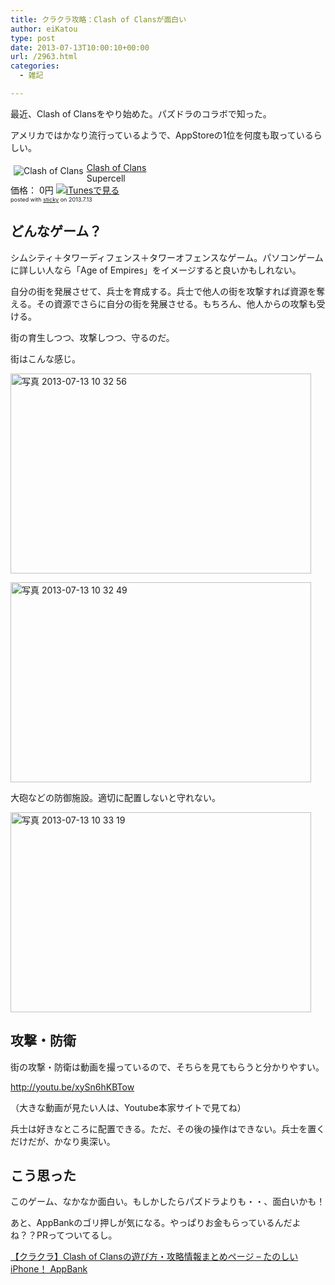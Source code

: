 ```yaml
---
title: クラクラ攻略：Clash of Clansが面白い
author: eiKatou
type: post
date: 2013-07-13T10:00:10+00:00
url: /2963.html
categories:
  - 雑記

---
```

最近、Clash of Clansをやり始めた。パズドラのコラボで知った。
  
アメリカではかなり流行っているようで、AppStoreの1位を何度も取っているらしい。

<div class="sticky-itslink">
  <a href="http://click.linksynergy.com/fs-bin/stat?id=b3b5ZvmUdgo&#038;offerid=94348&#038;type=3&#038;subid=0&#038;tmpid=2192&#038;RD_PARM1=https%253A%252F%252Fitunes.apple.com%252Fjp%252Fapp%252Fclash-of-clans%252Fid529479190%253Fmt%253D8%2526uo%253D4%2526partnerId%253D30" rel="nofollow" target="_blank"><img src="http://a1232.phobos.apple.com/us/r1000/097/Purple/v4/de/af/e1/deafe1c0-1da0-b5b0-c458-fbfc1a11938f/Icon.png" style="border-style:none;float:left;margin:5px;" alt="Clash of Clans" title="Clash of Clans" /></a></p> 
  
  <div class="sticky-itslinktext">
    <a href="http://click.linksynergy.com/fs-bin/stat?id=b3b5ZvmUdgo&#038;offerid=94348&#038;type=3&#038;subid=0&#038;tmpid=2192&#038;RD_PARM1=https%253A%252F%252Fitunes.apple.com%252Fjp%252Fapp%252Fclash-of-clans%252Fid529479190%253Fmt%253D8%2526uo%253D4%2526partnerId%253D30" rel="nofollow" target="_blank">Clash of Clans</a><br />Supercell<br />価格： 0円 <a href="http://click.linksynergy.com/fs-bin/stat?id=b3b5ZvmUdgo&#038;offerid=94348&#038;type=3&#038;subid=0&#038;tmpid=2192&#038;RD_PARM1=https%253A%252F%252Fitunes.apple.com%252Fjp%252Fapp%252Fclash-of-clans%252Fid529479190%253Fmt%253D8%2526uo%253D4%2526partnerId%253D30" rel="nofollow" target="_blank"><img src="http://ax.phobos.apple.com.edgesuite.net/ja_jp/images/web/linkmaker/badge_appstore-sm.gif" alt ="iTunesで見る" style="border-style:none;" /></a><br /><span style="font-size:xx-small;">posted with <a href="http://sticky.linclip.com/linkmaker/" target="_blank">sticky</a> on 2013.7.13</span><br style="clear:left;" />
  </div>
</div>

## どんなゲーム？

シムシティ＋タワーディフェンス＋タワーオフェンスなゲーム。パソコンゲームに詳しい人なら「Age of Empires」をイメージすると良いかもしれない。

自分の街を発展させて、兵士を育成する。兵士で他人の街を攻撃すれば資源を奪える。その資源でさらに自分の街を発展させる。もちろん、他人からの攻撃も受ける。

街の育生しつつ、攻撃しつつ、守るのだ。

街はこんな感じ。
  
[<img src="http://eikatou.net/blog/wp-content/uploads/2013/07/2bf06e13489814c537b093dc00c31b2a.jpg" alt="写真 2013-07-13 10 32 56" width="481" height="320" class="alignnone size-full wp-image-2965" srcset="/uploads/2013/07/2bf06e13489814c537b093dc00c31b2a.jpg 481w, /uploads/2013/07/2bf06e13489814c537b093dc00c31b2a-300x199.jpg 300w" sizes="(max-width: 481px) 100vw, 481px" />][1]
  
[<img src="http://eikatou.net/blog/wp-content/uploads/2013/07/6eace471e0fc7a3187d7ee081deec6be.jpg" alt="写真 2013-07-13 10 32 49" width="481" height="320" class="alignnone size-full wp-image-2966" srcset="/uploads/2013/07/6eace471e0fc7a3187d7ee081deec6be.jpg 481w, /uploads/2013/07/6eace471e0fc7a3187d7ee081deec6be-300x199.jpg 300w" sizes="(max-width: 481px) 100vw, 481px" />][2] 

大砲などの防御施設。適切に配置しないと守れない。
  
[<img src="http://eikatou.net/blog/wp-content/uploads/2013/07/849f606afd9b421f5c726f3baa83e70e.jpg" alt="写真 2013-07-13 10 33 19" width="481" height="320" class="alignnone size-full wp-image-2964" srcset="/uploads/2013/07/849f606afd9b421f5c726f3baa83e70e.jpg 481w, /uploads/2013/07/849f606afd9b421f5c726f3baa83e70e-300x199.jpg 300w" sizes="(max-width: 481px) 100vw, 481px" />][3] 

## 攻撃・防衛

街の攻撃・防衛は動画を撮っているので、そちらを見てもらうと分かりやすい。
  

  
<http://youtu.be/xySn6hKBTow>
  
（大きな動画が見たい人は、Youtube本家サイトで見てね） 

兵士は好きなところに配置できる。ただ、その後の操作はできない。兵士を置くだけだが、かなり奥深い。

## こう思った

このゲーム、なかなか面白い。もしかしたらパズドラよりも・・、面白いかも！

あと、AppBankのゴリ押しが気になる。やっぱりお金もらっているんだよね？？PRってついてるし。
  
[【クラクラ】Clash of Clansの遊び方・攻略情報まとめページ &#8211; たのしいiPhone！ AppBank][4]

 [1]: http://eikatou.net/blog/wp-content/uploads/2013/07/2bf06e13489814c537b093dc00c31b2a.jpg
 [2]: http://eikatou.net/blog/wp-content/uploads/2013/07/6eace471e0fc7a3187d7ee081deec6be.jpg
 [3]: http://eikatou.net/blog/wp-content/uploads/2013/07/849f606afd9b421f5c726f3baa83e70e.jpg
 [4]: http://www.appbank.net/2013/06/15/iphone-application/619819.php
